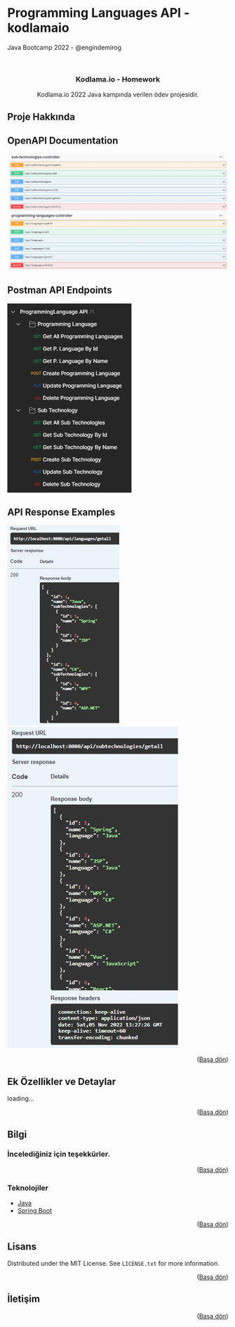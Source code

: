 # Programming Languages API - kodlamaio
Java Bootcamp 2022 - @engindemirog

<div id="top"></div>
<!-- PROJECT LOGO -->
<br />
<div align="center">

<h3 align="center">Kodlama.io - Homework</h3>

  <p align="center">
    Kodlama.io 2022 Java kampında verilen ödev projesidir.
  </p>
</div>


<!-- ABOUT THE PROJECT -->
## Proje Hakkında

## OpenAPI Documentation
<p float="left">
<img src="https://github.com/emrecanAy/programmingLanguages-kodlamaio/blob/master/img/swagger-api-endpoints.jpg" />
  
## Postman API Endpoints
<img src="https://github.com/emrecanAy/programmingLanguages-kodlamaio/blob/master/img/postman-api-endpoints.jpg" />
</p>

## API Response Examples
<img src="https://github.com/emrecanAy/programmingLanguages-kodlamaio/blob/master/img/GetAllProgrammingLanguagesResponseUpdated.jpg" />
<img src="https://github.com/emrecanAy/programmingLanguages-kodlamaio/blob/master/img/GetAllSubTechsResponse.jpg" />
<p align="right">(<a href="#top">Başa dön</a>)</p>

## Ek Özellikler ve Detaylar

loading...

<p align="right">(<a href="#top">Başa dön</a>)</p>

## Bilgi
</b>
<h3>İncelediğiniz için teşekkürler.</h3>

<p align="right">(<a href="#top">Başa dön</a>)</p>


### Teknolojiler

* [Java](https://www.java.com/tr/)
* [Spring Boot](https://spring.io/projects/spring-boot)

<p align="right">(<a href="#top">Başa dön</a>)</p>



<!-- LICENSE -->
## Lisans

Distributed under the MIT License. See `LICENSE.txt` for more information.

<p align="right">(<a href="#top">Başa dön</a>)</p>


<!-- CONTACT -->
## İletişim

<p align="right">(<a href="#top">Başa dön</a>)</p>
